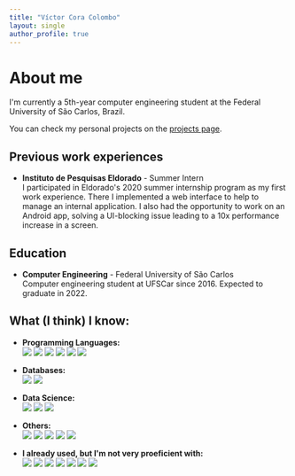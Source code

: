 ```yaml
---
title: "Víctor Cora Colombo"
layout: single
author_profile: true
---
```


# About me

I'm currently a 5th-year computer engineering student at the Federal University of São Carlos, Brazil.

You can check my personal projects on the [projects page](/projects/).

## Previous work experiences

- **Instituto de Pesquisas Eldorado** - Summer Intern  
  I participated in Eldorado's 2020 summer internship program as my first work experience. There I implemented a web interface to help to manage an internal application. I also had the opportunity to work on an Android app, solving a UI-blocking issue leading to a 10x performance increase in a screen.

## Education

- **Computer Engineering** - Federal University of São Carlos  
  Computer engineering student at UFSCar since 2016. Expected to graduate in 2022.


<!-- TODO: Create the missing badges -->
## What (I think) I know:

- **Programming Languages:** <br>
<img src="https://img.shields.io/badge/python-%2314354C.svg?&style=for-the-badge&logo=python&logoColor=white"/> <img src="https://img.shields.io/badge/c-%2300599C.svg?&style=for-the-badge&logo=c&logoColor=white"/> <img src="https://img.shields.io/badge/c++-%2300599C.svg?&style=for-the-badge&logo=c%2B%2B&ogoColor=white"/> <img src="https://img.shields.io/badge/java-%23ED8B00.svg?&style=for-the-badge&logo=java&logoColor=white"/> <img src="https://img.shields.io/badge/node.js-%2343853D.svg?&style=for-the-badge&logo=node.js&logoColor=white"/> <img src="https://img.shields.io/badge/typescript-%23007ACC.svg?&style=for-the-badge&logo=typescript&logoColor=white"/>

- **Databases:** <br>
<img src ="https://img.shields.io/badge/postgres-336791.svg?&style=for-the-badge&logo=postgresql&logoColor=white"/> <img src ="https://img.shields.io/badge/MongoDB-%234ea94b.svg?&style=for-the-badge&logo=mongodb&logoColor=white"/>

- **Data Science:** <br>
<img src="https://img.shields.io/badge/apache%20spark-E25A1C.svg?&style=for-the-badge&logo=Apache%20Spark&logoColor=white"> <img src="https://img.shields.io/badge/sklearn-F7931E.svg?&style=for-the-badge&logo=scikit-learn&logoColor=white"> <img src="https://img.shields.io/badge/pandas-%23150458.svg?&style=for-the-badge&logo=pandas&logoColor=white" />

- **Others:** <br>
<img src="https://img.shields.io/badge/linux-f8f8ff.svg?&style=for-the-badge&logo=linux&logoColor=black"> <img src="https://img.shields.io/badge/git-%23F05033.svg?&style=for-the-badge&logo=git&logoColor=white"/> <img src="https://img.shields.io/badge/docker-%230db7ed.svg?&style=for-the-badge&logo=docker&logoColor=white"/> <img src="https://img.shields.io/badge/Android-3DDC84?style=for-the-badge&logo=android&logoColor=white"/> <img src="https://img.shields.io/badge/express.js-%23404d59.svg?&style=for-the-badge"/>

- **I already used, but I'm not very proeficient with:** <br>
<img src="https://img.shields.io/badge/r-%23276DC3.svg?&style=for-the-badge&logo=r&logoColor=white"/> <img src="https://img.shields.io/badge/kotlin-%230095D5.svg?&style=for-the-badge&logo=kotlin&logoColor=white"/> <img src="https://img.shields.io/badge/scala-%23DC322F.svg?&style=for-the-badge&logo=scala&logoColor=white"/> <img src="https://img.shields.io/badge/html5-%23E34F26.svg?&style=for-the-badge&logo=html5&logoColor=white"/> <img src="https://img.shields.io/badge/css3-%231572B6.svg?&style=for-the-badge&logo=css3&logoColor=white"/> <img src="https://img.shields.io/badge/jQuery-0769AD?style=for-the-badge&logo=jquery&logoColor=white"/> <img src="https://img.shields.io/badge/AWS-%23FF9900.svg?&style=for-the-badge&logo=amazon-aws&logoColor=white"/>

